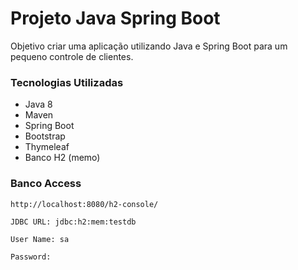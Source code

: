 # Projeto Java Spring Boot

Objetivo criar uma aplicação utilizando Java e Spring Boot para um pequeno controle de clientes.

### Tecnologias Utilizadas

- Java 8
- Maven
- Spring Boot
- Bootstrap
- Thymeleaf
- Banco H2 (memo)

### Banco Access

    http://localhost:8080/h2-console/

    JDBC URL: jdbc:h2:mem:testdb

    User Name: sa

    Password: 


